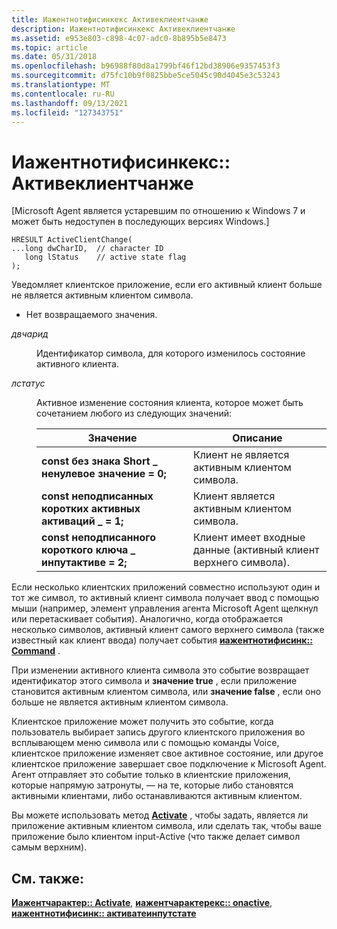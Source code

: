 ```yaml
---
title: Иажентнотифисинкекс Активеклиентчанже
description: Иажентнотифисинкекс Активеклиентчанже
ms.assetid: e953e803-c898-4c07-adc0-8b895b5e8473
ms.topic: article
ms.date: 05/31/2018
ms.openlocfilehash: b96988f80d8a1799bf46f12bd38906e9357453f3
ms.sourcegitcommit: d75fc10b9f0825bbe5ce5045c90d4045e3c53243
ms.translationtype: MT
ms.contentlocale: ru-RU
ms.lasthandoff: 09/13/2021
ms.locfileid: "127343751"
---
```

# <a name="iagentnotifysinkexactiveclientchange"></a>Иажентнотифисинкекс:: Активеклиентчанже

\[Microsoft Agent является устаревшим по отношению к Windows 7 и может быть недоступен в последующих версиях Windows.\]

``` syntax
HRESULT ActiveClientChange(
...long dwCharID,  // character ID
   long lStatus    // active state flag
);
```

Уведомляет клиентское приложение, если его активный клиент больше не является активным клиентом символа.

-   Нет возвращаемого значения.

<dl> <dt>

<span id="dwCharID"></span><span id="dwcharid"></span><span id="DWCHARID"></span>*двчарид*
</dt> <dd>

Идентификатор символа, для которого изменилось состояние активного клиента.

</dd> <dt>

<span id="lStatus"></span><span id="lstatus"></span><span id="LSTATUS"></span>*лстатус*
</dt> <dd>

Активное изменение состояния клиента, которое может быть сочетанием любого из следующих значений:



| Значение                                                              | Описание                                                           |
|--------------------------------------------------------------------|-----------------------------------------------------------------------|
| **const без знака Short** **\_ ненулевое значение = 0;**<br/>   | Клиент не является активным клиентом символа.                |
| **const неподписанных коротких** **активных активаций \_ = 1;**<br/>      | Клиент является активным клиентом символа.                    |
| **const неподписанного короткого** **ключа \_ инпутактиве = 2;**<br/> | Клиент имеет входные данные (активный клиент верхнего символа). |



 

</dd> </dl>

Если несколько клиентских приложений совместно используют один и тот же символ, то активный клиент символа получает ввод с помощью мыши (например, элемент управления агента Microsoft Agent щелкнул или перетаскивает события). Аналогично, когда отображается несколько символов, активный клиент самого верхнего символа (также известный как клиент ввода) получает события [**иажентнотифисинк:: Command**](iagentnotifysink--command.md) .

При изменении активного клиента символа это событие возвращает идентификатор этого символа и **значение true** , если приложение становится активным клиентом символа, или **значение false** , если оно больше не является активным клиентом символа.

Клиентское приложение может получить это событие, когда пользователь выбирает запись другого клиентского приложения во всплывающем меню символа или с помощью команды Voice, клиентское приложение изменяет свое активное состояние, или другое клиентское приложение завершает свое подключение к Microsoft Agent. Агент отправляет это событие только в клиентские приложения, которые напрямую затронуты, — на те, которые либо становятся активными клиентами, либо останавливаются активным клиентом.

Вы можете использовать метод [**Activate**](iagentcharacter--activate.md) , чтобы задать, является ли приложение активным клиентом символа, или сделать так, чтобы ваше приложение было клиентом input-Active (что также делает символ самым верхним).

## <a name="see-also"></a>См. также:

[**Иажентчарактер:: Activate**](iagentcharacter--activate.md), [**иажентчарактерекс:: onactive**](iagentcharacterex--getactive.md), [**иажентнотифисинк:: активатеинпутстате**](iagentnotifysink--activateinputstate.md)


 

 





